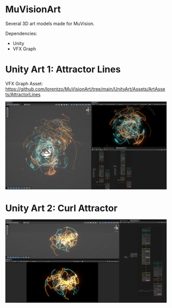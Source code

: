 # MuVisionArt

Several 3D art models made for MuVision.

Dependencies:
* Unity
* VFX Graph

# Unity Art 1: Attractor Lines

VFX Graph Asset: https://github.com/lorentzo/MuVisionArt/tree/main/UnityArt/Assets/ArtAssets/AttractorLines

![](Gallery/AttractorLines.JPG)

# Unity Art 2: Curl Attractor

![](Gallery/CurlAttractor.JPG)
